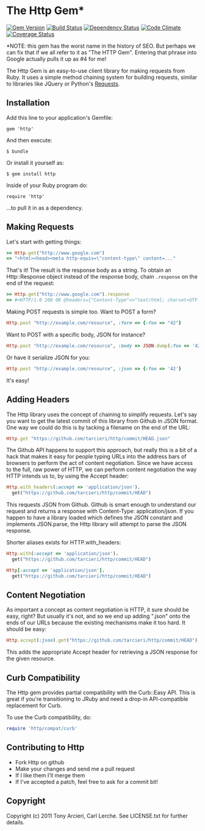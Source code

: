 The Http Gem*
==============
[![Gem Version](https://badge.fury.io/rb/http.png)](http://rubygems.org/gems/http)
[![Build Status](https://secure.travis-ci.org/tarcieri/http.png?branch=master)](http://travis-ci.org/tarcieri/http)
[![Dependency Status](https://gemnasium.com/tarcieri/http.png)](https://gemnasium.com/tarcieri/http)
[![Code Climate](https://codeclimate.com/github/tarcieri/http.png)](https://codeclimate.com/github/tarcieri/http)
[![Coverage Status](https://coveralls.io/repos/tarcieri/http/badge.png?branch=master)](https://coveralls.io/r/tarcieri/http)

*NOTE: this gem has the worst name in the history of SEO. But perhaps we can fix
that if we all refer to it as "The HTTP Gem". Entering that phrase into Google
actually pulls it up as #4 for me!

The Http Gem is an easy-to-use client library for making requests from Ruby. It uses
a simple method chaining system for building requests, similar to libraries
like JQuery or Python's [Requests](http://docs.python-requests.org/en/latest/).

Installation
------------

Add this line to your application's Gemfile:

    gem 'http'

And then execute:

    $ bundle

Or install it yourself as:

    $ gem install http

Inside of your Ruby program do:

    require 'http'

...to pull it in as a dependency.

Making Requests
---------------

Let's start with getting things:

```ruby
>> Http.get("http://www.google.com")
=> "<html><head><meta http-equiv=\"content-type\" content=..."
```

That's it! The result is the response body as a string. To obtain an Http::Response object
instead of the response body, chain `.response` on the end of the request:

```ruby
>> Http.get("http://www.google.com").response
=> #<HTTP/1.0 200 OK @headers={"Content-Type"=>"text/html; charset=UTF-8", "Date"=>"Fri, ...>
```

Making POST requests is simple too. Want to POST a form?

```ruby
Http.post "http://example.com/resource", :form => {:foo => "42"}
```

Want to POST with a specific body, JSON for instance?

```ruby
Http.post "http://example.com/resource", :body => JSON.dump(:foo => '42')
```

Or have it serialize JSON for you:

```ruby
Http.post "http://example.com/resource", :json => {:foo => '42'}
```

It's easy!

Adding Headers
--------------

The Http library uses the concept of chaining to simplify requests. Let's say
you want to get the latest commit of this library from Github in JSON format.
One way we could do this is by tacking a filename on the end of the URL:

```ruby
Http.get "https://github.com/tarcieri/http/commit/HEAD.json"
```

The Github API happens to support this approach, but really this is a bit of a
hack that makes it easy for people typing URLs into the address bars of
browsers to perform the act of content negotiation. Since we have access to
the full, raw power of HTTP, we can perform content negotiation the way HTTP
intends us to, by using the Accept header:

```ruby
Http.with_headers(:accept => 'application/json').
  get("https://github.com/tarcieri/http/commit/HEAD")
```

This requests JSON from Github. Github is smart enough to understand our
request and returns a response with Content-Type: application/json. If you
happen to have a library loaded which defines the JSON constant and implements
JSON.parse, the Http library will attempt to parse the JSON response.

Shorter aliases exists for HTTP.with_headers:

```ruby
Http.with(:accept => 'application/json').
  get("https://github.com/tarcieri/http/commit/HEAD")

Http[:accept => 'application/json'].
  get("https://github.com/tarcieri/http/commit/HEAD")
```

Content Negotiation
-------------------

As important a concept as content negotiation is HTTP, it sure should be easy,
right? But usually it's not, and so we end up adding ".json" onto the ends of
our URLs because the existing mechanisms make it too hard. It should be easy:

```ruby
Http.accept(:json).get("https://github.com/tarcieri/http/commit/HEAD")
```

This adds the appropriate Accept header for retrieving a JSON response for the
given resource.

Curb Compatibility
------------------

The Http gem provides partial compatibility with the Curb::Easy API. This is
great if you're transitioning to JRuby and need a drop-in API-compatible
replacement for Curb.

To use the Curb compatibility, do:

```ruby
require 'http/compat/curb'
```

Contributing to Http
--------------------

* Fork Http on github
* Make your changes and send me a pull request
* If I like them I'll merge them
* If I've accepted a patch, feel free to ask for a commit bit!

Copyright
---------

Copyright (c) 2011 Tony Arcieri, Carl Lerche. See LICENSE.txt for further details.
